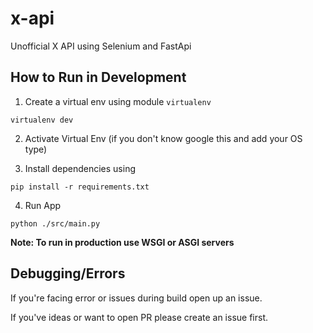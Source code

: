 # x-api
Unofficial X API using Selenium and FastApi

## How to Run in Development 
1. Create a virtual env using module `virtualenv`

``` virtualenv dev ```

2. Activate Virtual Env (if you don't know google this and add your OS type)

3. Install dependencies using 

`pip install -r requirements.txt`

4. Run App

`python ./src/main.py`

**Note: To run in production use WSGI or ASGI servers**

## Debugging/Errors
If you're facing error or issues during build open up an issue.

If you've ideas or want to open PR please create an issue first.
